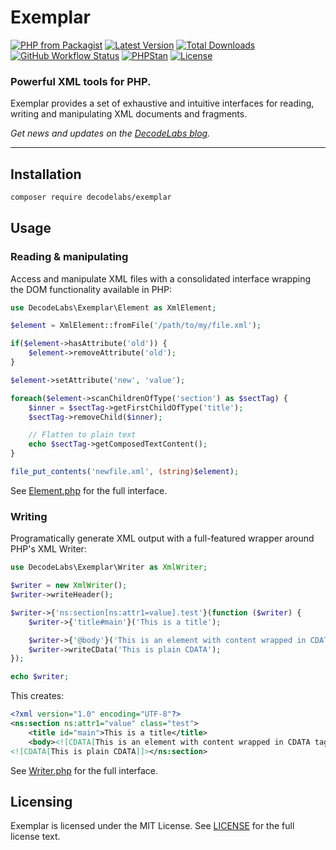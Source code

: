# Exemplar

[![PHP from Packagist](https://img.shields.io/packagist/php-v/decodelabs/exemplar?style=flat)](https://packagist.org/packages/decodelabs/exemplar)
[![Latest Version](https://img.shields.io/packagist/v/decodelabs/exemplar.svg?style=flat)](https://packagist.org/packages/decodelabs/exemplar)
[![Total Downloads](https://img.shields.io/packagist/dt/decodelabs/exemplar.svg?style=flat)](https://packagist.org/packages/decodelabs/exemplar)
[![GitHub Workflow Status](https://img.shields.io/github/actions/workflow/status/decodelabs/exemplar/integrate.yml?branch=develop)](https://github.com/decodelabs/exemplar/actions/workflows/integrate.yml)
[![PHPStan](https://img.shields.io/badge/PHPStan-enabled-44CC11.svg?longCache=true&style=flat)](https://github.com/phpstan/phpstan)
[![License](https://img.shields.io/packagist/l/decodelabs/exemplar?style=flat)](https://packagist.org/packages/decodelabs/exemplar)

### Powerful XML tools for PHP.

Exemplar provides a set of exhaustive and intuitive interfaces for reading, writing and manipulating XML documents and fragments.

_Get news and updates on the [DecodeLabs blog](https://blog.decodelabs.com)._

---


## Installation

```bash
composer require decodelabs/exemplar
```

## Usage

### Reading & manipulating

Access and manipulate XML files with a consolidated interface wrapping the DOM functionality available in PHP:

```php
use DecodeLabs\Exemplar\Element as XmlElement;

$element = XmlElement::fromFile('/path/to/my/file.xml');

if($element->hasAttribute('old')) {
    $element->removeAttribute('old');
}

$element->setAttribute('new', 'value');

foreach($element->scanChildrenOfType('section') as $sectTag) {
    $inner = $sectTag->getFirstChildOfType('title');
    $sectTag->removeChild($inner);

    // Flatten to plain text
    echo $sectTag->getComposedTextContent();
}

file_put_contents('newfile.xml', (string)$element);
```

See [Element.php](./src/Element.php) for the full interface.


### Writing

Programatically generate XML output with a full-featured wrapper around PHP's XML Writer:

```php
use DecodeLabs\Exemplar\Writer as XmlWriter;

$writer = new XmlWriter();
$writer->writeHeader();

$writer->{'ns:section[ns:attr1=value].test'}(function ($writer) {
    $writer->{'title#main'}('This is a title');

    $writer->{'@body'}('This is an element with content wrapped in CDATA tags.');
    $writer->writeCData('This is plain CDATA');
});

echo $writer;
```

This creates:

```xml
<?xml version="1.0" encoding="UTF-8"?>
<ns:section ns:attr1="value" class="test">
    <title id="main">This is a title</title>
    <body><![CDATA[This is an element with content wrapped in CDATA tags.]]></body>
<![CDATA[This is plain CDATA]]></ns:section>
```

See [Writer.php](./src/Writer.php) for the full interface.


## Licensing
Exemplar is licensed under the MIT License. See [LICENSE](./LICENSE) for the full license text.
